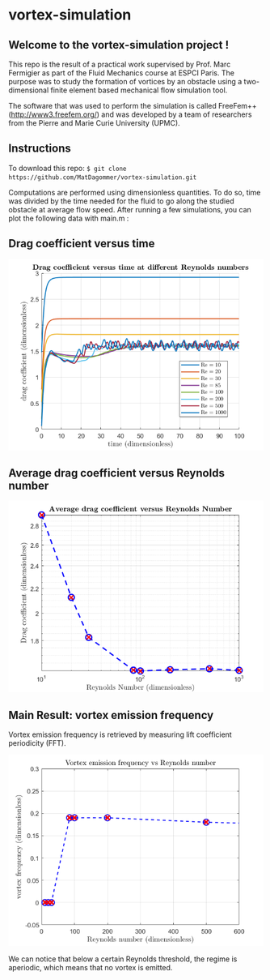 # vortex-simulation

## Welcome to the vortex-simulation project !

This repo is the result of a practical work supervised by Prof. Marc Fermigier as part of the Fluid Mechanics course at ESPCI Paris.
The purpose was to study the formation of vortices by an obstacle using a two-dimensional finite element based mechanical flow simulation tool.

The software that was used to perform the simulation is called FreeFem++ (http://www3.freefem.org/) and was developed by a team of researchers from the Pierre and Marie Curie University (UPMC).

## Instructions
To download this repo: ```$ git clone https://github.com/MatDagommer/vortex-simulation.git```

Computations are performed using dimensionless quantities. To do so, time was divided by the time needed for the fluid to go along the studied obstacle at average flow speed.
After running a few simulations, you can plot the following data with main.m : 

## Drag coefficient versus time 
![alt text](img/drag_coef_vs_time_3.png)

## Average drag coefficient versus Reynolds number
![alt text](img/avg_drag_coef.png)

## Main Result: vortex emission frequency

Vortex emission frequency is retrieved by measuring lift coefficient periodicity (FFT). 

![alt text](img/vortex_emission_freq.png)

We can notice that below a certain Reynolds threshold, the regime is aperiodic, which means that no vortex is emitted.
